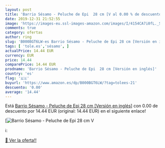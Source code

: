```yaml
---
layout: post
title: 'Barrio Sésamo - Peluche de Epi  28 cm [V al 0.00 % de descuento'
date: 2019-12-31 21:52:55
image: 'https://images-eu.ssl-images-amazon.com/images/I/4154CA7i0fL._SL200_.jpg'
comments: true
category: ofertas
author: ring
slug: 'B000BGT6LW-es Barrio Sésamo - Peluche de Epi 28 cm [Versión en inglés]'
tags: [ 'tole.es','sésamo', ]
actualPrice: 14.44 EUR
currency: EUR
price: 14.44
comparePrice: 14.44 EUR
prodname: 'Barrio Sésamo - Peluche de Epi  28 cm [Versión en inglés]'
country: 'es'
flag: '🇪🇸'
buyurl: 'https://www.amazon.es/dp/B000BGT6LW/?tag=tolees-21'
descuento: '0.00'
average: '14.44'
---
```


Está [Barrio Sésamo - Peluche de Epi  28 cm [Versión en inglés]](https://www.amazon.es/dp/B000BGT6LW/?tag=tolees-21) con 0.00 de descuento por 14.44 EUR (original: 14.44 EUR) en el siguiente enlace!

[![Barrio Sésamo - Peluche de Epi  28 cm [V](https://images-eu.ssl-images-amazon.com/images/I/4154CA7i0fL._SL200_.jpg)](https://www.amazon.es/dp/B000BGT6LW/?tag=tolees-21)

ℹ️:


[🛒 Ver la oferta!!](https://www.amazon.es/dp/B000BGT6LW/?tag=tolees-21)
